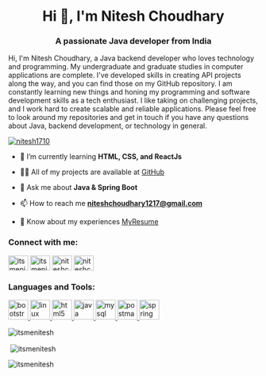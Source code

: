 <h1 align="center">Hi 👋, I'm Nitesh Choudhary</h1>
<h3 align="center">A passionate Java developer from India</h3>

<p>Hi, I'm Nitesh Choudhary, a Java backend developer who loves technology and programming. My undergraduate and graduate studies in computer applications are complete. I've developed skills in creating API projects along the way, and you can find those on my GitHub repository. I am constantly learning new things and honing my programming and software development skills as a tech enthusiast. I like taking on challenging projects, and I work hard to create scalable and reliable applications. Please feel free to look around my repositories and get in touch if you have any questions about Java, backend development, or technology in general.
</p>


<p align="left"> <a href="https://github.com/ryo-ma/github-profile-trophy"><img src="https://github-profile-trophy.vercel.app/?username=nitesh1710" alt="nitesh1710" /></a> </p>

- 🌱 I’m currently learning **HTML, CSS, and ReactJs**

- 👨‍💻 All of my projects are available at [GitHub](https://github.com/itsmenitesh)

- 💬 Ask me about **Java & Spring Boot**

- 📫 How to reach me **niteshchoudhary1217@gmail.com**

- 📄 Know about my experiences [MyResume](https://docs.google.com/document/d/1hEaQ-ATGzWM6OPUyJUoEC1QICvwbS0O0/edit?usp=sharing&ouid=101215792589538244850&rtpof=true&sd=true)

<h3 align="left">Connect with me:</h3>
<p align="left">
<a href="https://www.linkedin.com/in/itsmenitesh" target="_blank"><img align="center" src="https://cdn.jsdelivr.net/gh/devicons/devicon/icons/linkedin/linkedin-original.svg" alt="itsmenitesh" height="30" width="40" /></a>
<a href="https://github.com/itsmenitesh" target="_blank"><img align="center" src="https://cdn.jsdelivr.net/gh/devicons/devicon/icons/github/github-original.svg" alt="itsmenitesh" height="30" width="40" /></a>
  <a href="https://www.hackerrank.com/niteshchoudhary4" target="_blank"><img align="center" src="https://cdn.worldvectorlogo.com/logos/hackerrank.svg" alt="niteshchoudhary4" height="30" width="40" /></a>
<a href="https://www.leetcode.com/niteshchoudhary4" target="_blank"><img align="center" src="https://upload.wikimedia.org/wikipedia/commons/1/19/LeetCode_logo_black.png" alt="niteshchoudhary4" height="30" width="40" /></a>
</p>

<h3 align="left">Languages and Tools:</h3>
<p align="left"> 
<a href="https://getbootstrap.com" target="_blank" rel="noreferrer"> <img src="https://cdn.jsdelivr.net/gh/devicons/devicon/icons/bootstrap/bootstrap-plain-wordmark.svg" alt="bootstrap" width="40" height="40"/> </a> 
<a href="https://git-scm.com/" target="_blank" rel="noreferrer"> <img src="https://cdn.jsdelivr.net/gh/devicons/devicon/icons/linux/linux-original.svg" alt="linux" width="40" height="40"/> </a> 
<a href="https://www.w3.org/html/" target="_blank" rel="noreferrer"> <img src="https://cdn.jsdelivr.net/gh/devicons/devicon/icons/html5/html5-original-wordmark.svg" alt="html5" width="40" height="40"/> </a> 
<a href="https://www.java.com" target="_blank" rel="noreferrer"> <img src="https://cdn.jsdelivr.net/gh/devicons/devicon/icons/java/java-original.svg" alt="java" width="40" height="40"/> </a> 
<a href="https://www.mysql.com/" target="_blank" rel="noreferrer"> <img src="https://cdn.jsdelivr.net/gh/devicons/devicon/icons/mysql/mysql-original-wordmark.svg" alt="mysql" width="40" height="40"/> </a> 
<a href="https://www.postman.com" target="_blank" rel="noreferrer"> <img src="https://www.vectorlogo.zone/logos/getpostman/getpostman-icon.svg" alt="postman" width="40" height="40"/> </a> 
<a href="https://spring.io/" target="_blank" rel="noreferrer"> <img src="https://cdn.jsdelivr.net/gh/devicons/devicon/icons/spring/spring-original.svg" alt="spring" width="40" height="40"/> </a> 
</p>

<p><img align="center" src="https://github-readme-stats.vercel.app/api/top-langs?username=itsmenitesh&show_icons=true&locale=en&layout=compact" alt="itsmenitesh" /></p>

<p>&nbsp;<img align="center" src="https://github-readme-stats.vercel.app/api?username=itsmenitesh&show_icons=true&locale=en" alt="itsmenitesh" /></p>
<p><img align="center" src="https://github-readme-streak-stats.herokuapp.com/?user=itsmenitesh&" alt="itsmenitesh" /></p>


